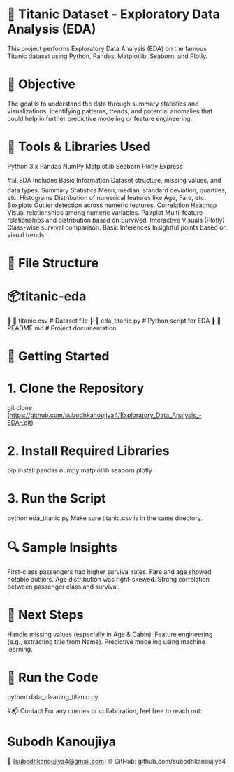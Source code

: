 # 🚢 Titanic Dataset - Exploratory Data Analysis (EDA)
This project performs Exploratory Data Analysis (EDA) on the famous Titanic dataset using Python, Pandas, Matplotlib, Seaborn, and Plotly.

# 📌 Objective
The goal is to understand the data through summary statistics and visualizations, identifying patterns, trends, and potential anomalies that could help in further predictive modeling or feature engineering.

# 🧰 Tools & Libraries Used
Python 3.x
Pandas
NumPy
Matplotlib
Seaborn
Plotly Express

#📊 EDA Includes
Basic Information
Dataset structure, missing values, and data types.
Summary Statistics
Mean, median, standard deviation, quartiles, etc.
Histograms
Distribution of numerical features like Age, Fare, etc.
Boxplots
Outlier detection across numeric features.
Correlation Heatmap
Visual relationships among numeric variables.
Pairplot
Multi-feature relationships and distribution based on Survived.
Interactive Visuals (Plotly)
Class-wise survival comparison.
Basic Inferences
Insightful points based on visual trends.

# 📁 File Structure

# 📦titanic-eda
 ┣ 📄 titanic.csv              # Dataset file
 ┣ 📄 eda_titanic.py           # Python script for EDA
 ┣ 📄 README.md                # Project documentation
 
# 🚀 Getting Started
# 1. Clone the Repository

git clone (https://github.com/subodhkanoujiya4/Exploratory_Data_Analysis_-EDA-.git)

# 2. Install Required Libraries

pip install pandas numpy matplotlib seaborn plotly
# 3. Run the Script

python eda_titanic.py
Make sure titanic.csv is in the same directory.

# 🔍 Sample Insights
First-class passengers had higher survival rates.
Fare and age showed notable outliers.
Age distribution was right-skewed.
Strong correlation between passenger class and survival.

# 🧠 Next Steps
Handle missing values (especially in Age & Cabin).
Feature engineering (e.g., extracting title from Name).
Predictive modeling using machine learning.

# 🚀 Run the Code
python data_cleaning_titanic.py

#📬 Contact
For any queries or collaboration, feel free to reach out:

# Subodh Kanoujiya
📧 [subodhkanoujiya4@gmail.com]
🌐 GitHub: github.com/subodhkanoujiya4
